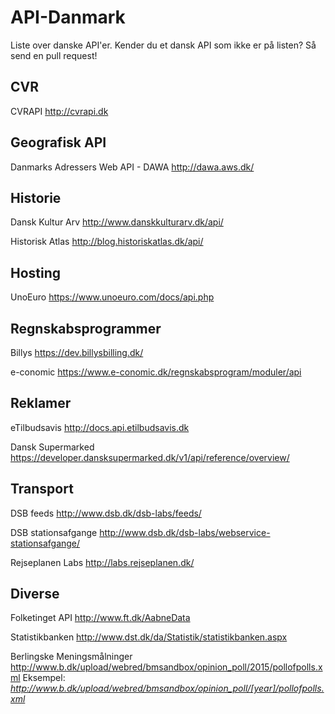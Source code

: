 # API-Danmark
Liste over danske API'er.
Kender du et dansk API som ikke er på listen? Så send en pull request! 


## CVR
CVRAPI
http://cvrapi.dk


## Geografisk API
Danmarks Adressers Web API - DAWA
http://dawa.aws.dk/


## Historie
Dansk Kultur Arv
http://www.danskkulturarv.dk/api/

Historisk Atlas 
http://blog.historiskatlas.dk/api/


## Hosting
UnoEuro
https://www.unoeuro.com/docs/api.php

## Regnskabsprogrammer
Billys
https://dev.billysbilling.dk/

e-conomic
https://www.e-conomic.dk/regnskabsprogram/moduler/api


## Reklamer
eTilbudsavis
http://docs.api.etilbudsavis.dk

Dansk Supermarked
https://developer.dansksupermarked.dk/v1/api/reference/overview/


## Transport
DSB feeds
http://www.dsb.dk/dsb-labs/feeds/

DSB stationsafgange
http://www.dsb.dk/dsb-labs/webservice-stationsafgange/

Rejseplanen Labs
http://labs.rejseplanen.dk/


## Diverse
Folketinget API
http://www.ft.dk/AabneData

Statistikbanken
http://www.dst.dk/da/Statistik/statistikbanken.aspx

Berlingske Meningsmålninger
http://www.b.dk/upload/webred/bmsandbox/opinion_poll/2015/pollofpolls.xml
Eksempel: *http://www.b.dk/upload/webred/bmsandbox/opinion_poll/[year]/pollofpolls.xml*
